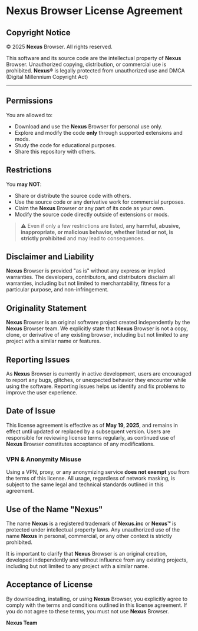 # **Nexus** Browser License Agreement

## Copyright Notice  
© 2025 **Nexus** Browser. All rights reserved.

This software and its source code are the intellectual property of **Nexus** Browser. Unauthorized copying, distribution, or commercial use is prohibited. **Nexus®** is legally protected from unauthorized use and DMCA (Digital Millennium Copyright Act)

---

## Permissions  
You are allowed to:  
- Download and use the **Nexus** Browser for personal use only.  
- Explore and modify the code **only** through supported extensions and mods.  
- Study the code for educational purposes.
- Share this repository with others.

## Restrictions  
You **may NOT**:  
- Share or distribute the source code with others.  
- Use the source code or any derivative work for commercial purposes.  
- Claim the **Nexus** Browser or any part of its code as your own.  
- Modify the source code directly outside of extensions or mods.

> ⚠️ Even if only a few restrictions are listed, **any harmful, abusive, inappropriate, or malicious behavior, whether listed or not, is strictly prohibited** and may lead to consequences. 

## Disclaimer and Liability
**Nexus** Browser is provided "as is" without any express or implied warranties. The developers, contributors, and distributors disclaim all warranties, including but not limited to merchantability, fitness for a particular purpose, and non-infringement.

## Originality Statement
**Nexus** Browser is an original software project created independently by the **Nexus** Browser team. We explicitly state that **Nexus** Browser is not a copy, clone, or derivative of any existing browser, including but not limited to any project with a similar name or features.

## Reporting Issues
As **Nexus** Browser is currently in active development, users are encouraged to report any bugs, glitches, or unexpected behavior they encounter while using the software. Reporting issues helps us identify and fix problems to improve the user experience.

## Date of Issue
This license agreement is effective as of **May 19, 2025**, and remains in effect until updated or replaced by a subsequent version. Users are responsible for reviewing license terms regularly, as continued use of **Nexus** Browser constitutes acceptance of any modifications.

### VPN & Anonymity Misuse
Using a VPN, proxy, or any anonymizing service **does not exempt** you from the terms of this license. All usage, regardless of network masking, is subject to the same legal and technical standards outlined in this agreement.

## Use of the Name "**Nexus**"
The name **Nexus** is a registered trademark of **Nexus.inc** or **Nexus™** is protected under intellectual property laws. Any unauthorized use of the name **Nexus** in personal, commercial, or any other context is strictly prohibited.

It is important to clarify that **Nexus** Browser is an original creation, developed independently and without influence from any existing projects, including but not limited to any project with a similar name.

## Acceptance of License
By downloading, installing, or using **Nexus** Browser, you explicitly agree to comply with the terms and conditions outlined in this license agreement. If you do not agree to these terms, you must not use **Nexus** Browser.

**Nexus Team**
